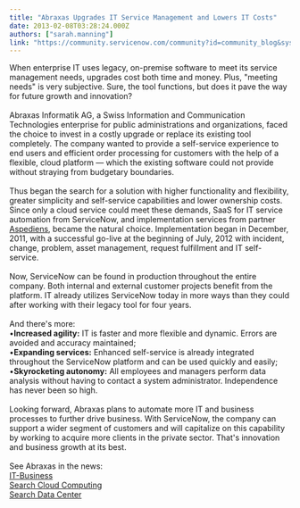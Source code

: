 ```yaml
---
title: "Abraxas Upgrades IT Service Management and Lowers IT Costs"
date: 2013-02-08T03:28:24.000Z
authors: ["sarah.manning"]
link: "https://community.servicenow.com/community?id=community_blog&sys_id=0fcca265dbd0dbc01dcaf3231f9619b2"
---
```

<p>When enterprise IT uses legacy, on-premise software to meet its service management needs, upgrades cost both time and money. Plus, "meeting needs" is very subjective. Sure, the tool functions, but does it pave the way for future growth and innovation?<br /><br />Abraxas Informatik AG, a Swiss Information and Communication Technologies enterprise for public administrations and organizations, faced the choice to invest in a costly upgrade or replace its existing tool completely. The company wanted to provide a self-service experience to end users and efficient order processing for customers with the help of a flexible, cloud platform — which the existing software could not provide without straying from budgetary boundaries.<br /><br />Thus began the search for a solution with higher functionality and flexibility, greater simplicity and self-service capabilities and lower ownership costs. Since only a cloud service could meet these demands, SaaS for IT service automation from ServiceNow, and implementation services from partner <a title="w.aspediens.com/" href="http://www.aspediens.com/">Aspediens</a>, became the natural choice. Implementation began in December, 2011, with a successful go-live at the beginning of July, 2012 with incident, change, problem, asset management, request fulfillment and IT self-service. <br /><br />Now, ServiceNow can be found in production throughout the entire company. Both internal and external customer projects benefit from the platform. IT already utilizes ServiceNow today in more ways than they could after working with their legacy tool for four years. <br /><br />And there's more:<br />•<b>Increased agility:</b> IT is faster and more flexible and dynamic. Errors are avoided and accuracy maintained;<br />•<b>Expanding services:</b> Enhanced self-service is already integrated throughout the ServiceNow platform and can be used quickly and easily; <br />•<b>Skyrocketing autonomy:</b> All employees and managers perform data analysis without having to contact a system administrator. Independence has never been so high. <br /><br />Looking forward, Abraxas plans to automate more IT and business processes to further drive business. With ServiceNow, the company can support a wider segment of customers and will capitalize on this capability by working to acquire more clients in the private sector. That's innovation and business growth at its best. <br /><br />See Abraxas in the news:<br /><a title="w.it-business.de/cloud-computing/weiteres/articles/391706" href="http://www.it-business.de/cloud-computing/weiteres/articles/391706">IT-Business</a><br /><a title="w.searchcloudcomputing.de/services/system-management/articles/391513" href="http://www.searchcloudcomputing.de/services/system-management/articles/391513">Search Cloud Computing</a><br /><a title="w.searchdatacenter.de/themenbereiche/cloud/services/articles/391514" href="http://www.searchdatacenter.de/themenbereiche/cloud/services/articles/391514">Search Data Center</a></p>